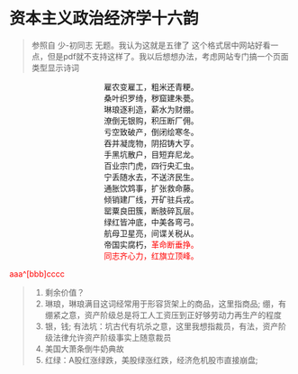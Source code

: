 # 资本主义政治经济学十六韵
> 参照自 少-初同志 无题。我认为这就是五律了 
> 这个格式居中网站好看一点，但是pdf就不支持这样了。我以后想想办法，考虑网站专门搞一个页面类型显示诗词

<center>
雇农变雇工，粗米还青粳。<br/>
桑叶织罗绮，秽窟建朱甍。<br/>
琳琅逐利造，薪水为财绷。<br/>
潦倒无银购，积压断厂佣。<br/>
亏空致破产，倒闭绘寒冬。<br/>
吞并凝庞物，阴招铸大亨。<br/>
手黑坑散户，目短弃尼龙。<br/>
百业宗门虎，四行央汇虫。<br/>
宁丢随水去，不送济民生。<br/>
通胀饮鸩事，扩张救命藤。<br/>
倾销建厂线，开矿驻兵戎。<br/>
罂粟良田簇，断肢碎瓦层。<br/>
绿红皆冲底，中美各弯弓。<br/>
航母卫星亮，间谍关税从。<br/>
帝国实腐朽，<font color="red">革命断垂挣。<br/>
同志齐心力，红旗立顶峰。</fong>
</center>

aaa^[bbb]cccc

> 1. 剩余价值？
> 1. 琳琅，琳琅满目这词经常用于形容货架上的商品，这里指商品; 绷，有绷紧之意，资产阶级总是将工人工资压到正好够劳动力再生产的程度
> 2. 银，钱; 有法坑：坑古代有坑杀之意，这里我想指裁员，有法，资产阶级法律允许资产阶级事实上随意裁员 
> 3. 美国大萧条倒牛奶典故
> 4. 红绿：A股红涨绿跌，美股绿涨红跌，经济危机股市直接崩盘; 
<!--stackedit_data:
eyJoaXN0b3J5IjpbLTE0OTk5OTcxOTYsMTY4ODY4MjkyLC0xMT
AzMjQ4ODY1LDEwNTE1OTk0OTMsLTI1NDIyNjc5NCwtMjA5OTEy
Njg1OSwxMzc3ODA3NTI5LC0xMDgwOTI4MjYwLDQ3MzE3NzAzMS
wxNTUxMjc1NDkxLC0yMDk5MzkwMzMzLC0xMDA3MzkxOTc4LC0x
NDMwODE2MDU2LDEyMTQ0MDA3NTYsODY0MDY5MTU3LC0zNzg3Nz
Y1ODMsMTEzMjE5NTY1MCwtNTU2NzAyNDg4LDkwNTQ2MTI3LDE1
NzMxMzYwMDJdfQ==
-->
